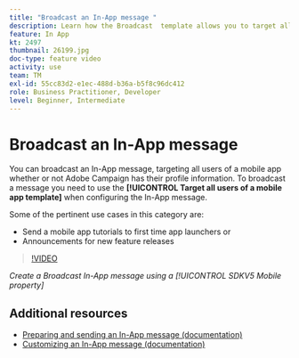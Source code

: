```yaml
---
title: "Broadcast an In-App message "
description: Learn how the Broadcast  template allows you to target all users of your mobile app.
feature: In App
kt: 2497
thumbnail: 26199.jpg
doc-type: feature video
activity: use
team: TM
exl-id: 55cc83d2-e1ec-488d-b36a-b5f8c96dc412
role: Business Practitioner, Developer
level: Beginner, Intermediate
---
```

# Broadcast an In-App message

You can broadcast an In-App message, targeting all users of a mobile app whether or not Adobe Campaign has their profile information. To broadcast a message you need to use the **[!UICONTROL Target all users of a mobile app template]** when configuring the In-App message.

Some of the pertinent use cases in this category are:

* Send a mobile app tutorials to first time app launchers or
* Announcements for new feature releases

>[!VIDEO](https://video.tv.adobe.com/v/26199?quality=12)

*Create a Broadcast In-App message using a [!UICONTROL SDKV5 Mobile property]*

## Additional resources

* [Preparing and sending an In-App message (documentation)](https://docs.adobe.com/content/help/en/campaign-standard/using/communication-channels/in-app-messaging/preparing-and-sending-an-in-app-message.html)
* [Customizing an In-App message (documentation)](https://docs.adobe.com/content/help/en/campaign-standard/using/communication-channels/in-app-messaging/customizing-an-in-app-message.html)
